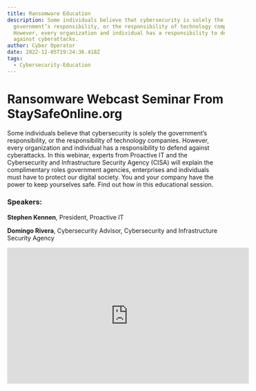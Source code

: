 ```yaml
---
title: Ransomware Education
description: Some individuals believe that cybersecurity is solely the
  government’s responsibility, or the responsibility of technology companies.
  However, every organization and individual has a responsibility to defend
  against cyberattacks.
author: Cyber Operator
date: 2022-12-05T19:24:36.418Z
tags:
  - Cybersecurity-Education
---
```

# Ransomware Webcast Seminar From StaySafeOnline.org

Some individuals believe that cybersecurity is solely the government’s responsibility, or the responsibility of technology companies. However, every organization and individual has a responsibility to defend against cyberattacks. In this webinar, experts from Proactive IT and the Cybersecurity and Infrastructure Security Agency (CISA) will explain the complimentary roles government agencies, enterprises and individuals must have to protect our digital society. You and your company have the power to keep yourselves safe. Find out how in this educational session. 

### Speakers: 

**Stephen Kennen**, President, Proactive IT 

**Domingo Rivera**, Cybersecurity Advisor, Cybersecurity and Infrastructure Security Agency

<iframe width="560" height="315" src="https://www.youtube.com/embed/DELgbUZglwc" title="YouTube video player" frameborder="0" allow="accelerometer; autoplay; clipboard-write; encrypted-media; gyroscope; picture-in-picture" allowfullscreen></iframe>